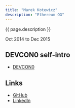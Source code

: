 ```yaml
---
title: "Marek Kotewicz"
description: "Ethereum OG"
---
```


{{ page.description }}

Oct 2014 to Dec 2015

## DEVCON0 self-intro
- [DEVCON0](https://youtu.be/_BvvUlKDqp0?t=17m52s)

## Links
- [GitHub](https://github.com/debris)
- [LinkedIn](https://www.linkedin.com/in/marekkotewicz/)

